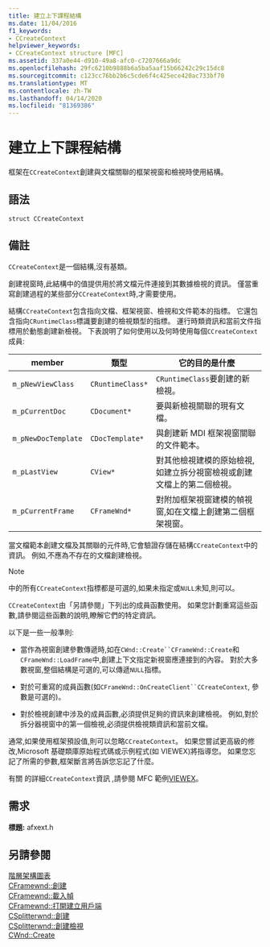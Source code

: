 ```yaml
---
title: 建立上下課程結構
ms.date: 11/04/2016
f1_keywords:
- CCreateContext
helpviewer_keywords:
- CCreateContext structure [MFC]
ms.assetid: 337a0e44-d910-49a8-afc0-c7207666a9dc
ms.openlocfilehash: 29fc6210b9888b6a5ba5aaf15b66242c29c15dc8
ms.sourcegitcommit: c123cc76bb2b6c5cde6f4c425ece420ac733bf70
ms.translationtype: MT
ms.contentlocale: zh-TW
ms.lasthandoff: 04/14/2020
ms.locfileid: "81369386"
---
```

# <a name="ccreatecontext-structure"></a>建立上下課程結構

框架在`CCreateContext`創建與文檔關聯的框架視窗和檢視時使用結構。

## <a name="syntax"></a>語法

```
struct CCreateContext
```

## <a name="remarks"></a>備註

`CCreateContext`是一個結構,沒有基類。

創建視窗時,此結構中的值提供用於將文檔元件連接到其數據檢視的資訊。 僅當重寫創建過程的某些部分`CCreateContext`時,才需要使用。

結構`CCreateContext`包含指向文檔、框架視窗、檢視和文件範本的指標。 它還包含指向`CRuntimeClass`標識要創建的檢視類型的指標。 運行時類資訊和當前文件指標用於動態創建新檢視。 下表說明了如何使用以及何時使用每個`CCreateContext`成員:

|member|類型|它的目的是什麼|
|------------|----------|--------------------|
|`m_pNewViewClass`|`CRuntimeClass*`|`CRuntimeClass`要創建的新檢視。|
|`m_pCurrentDoc`|`CDocument*`|要與新檢視關聯的現有文檔。|
|`m_pNewDocTemplate`|`CDocTemplate*`|與創建新 MDI 框架視窗關聯的文件範本。|
|`m_pLastView`|`CView*`|對其他檢視建模的原始檢視,如建立拆分視窗檢視或創建文檔上的第二個檢視。|
|`m_pCurrentFrame`|`CFrameWnd*`|對附加框架視窗建模的幀視窗,如在文檔上創建第二個框架視窗。|

當文檔範本創建文檔及其關聯的元件時,它會驗證存儲在結構`CCreateContext`中的資訊。 例如,不應為不存在的文檔創建檢視。

> [!NOTE]
> 中的所有`CCreateContext`指標都是可選的,如果未指定或`NULL`未知,則可以。

`CCreateContext`由「另請參閱」下列出的成員函數使用。 如果您計劃重寫這些函數,請參閱這些函數的說明,瞭解它們的特定資訊。

以下是一些一般準則:

- 當作為視窗創建參數傳遞時,如在`CWnd::Create``CFrameWnd::Create`和`CFrameWnd::LoadFrame`中,創建上下文指定新視窗應連接到的內容。 對於大多數視窗,整個結構是可選的,可以傳遞`NULL`指標。

- 對於可重寫的成員函數(如`CFrameWnd::OnCreateClient``CCreateContext`, 參數是可選的)。

- 對於檢視創建中涉及的成員函數,必須提供足夠的資訊來創建檢視。 例如,對於拆分器視窗中的第一個檢視,必須提供檢視類資訊和當前文檔。

通常,如果使用框架預設值,則可以忽略`CCreateContext`。 如果您嘗試更高級的修改,Microsoft 基礎類庫原始程式碼或示例程式(如 VIEWEX)將指導您。 如果您忘記了所需的參數,框架斷言將告訴您忘記了什麼。

有關 的詳細`CCreateContext`資訊 ,請參閱 MFC 範例[VIEWEX](../../overview/visual-cpp-samples.md)。

## <a name="requirements"></a>需求

**標題:** afxext.h

## <a name="see-also"></a>另請參閱

[階層架構圖表](../../mfc/hierarchy-chart.md)<br/>
[CFramewnd::創建](../../mfc/reference/cframewnd-class.md#create)<br/>
[CFramewnd::載入幀](../../mfc/reference/cframewnd-class.md#loadframe)<br/>
[CFramewnd::打開建立用戶端](../../mfc/reference/cframewnd-class.md#oncreateclient)<br/>
[CSplitterwnd::創建](../../mfc/reference/csplitterwnd-class.md#create)<br/>
[CSplitterwnd::創建檢視](../../mfc/reference/csplitterwnd-class.md#createview)<br/>
[CWnd::Create](../../mfc/reference/cwnd-class.md#create)
